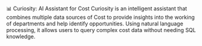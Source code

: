 📊 Curiosity: AI Assistant for Cost
Curiosity is an intelligent assistant that combines multiple data sources of Cost to provide insights into the working of departments and help identify opportunities. Using natural language processing, it allows users to query complex cost data without needing SQL knowledge.
